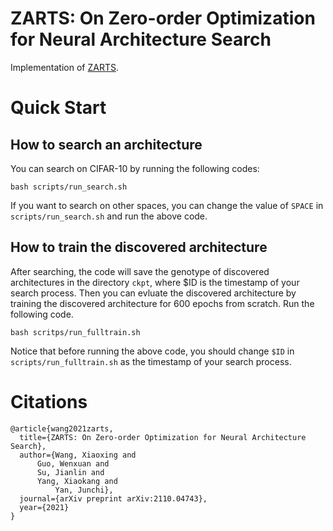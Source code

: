 # ZARTS: On Zero-order Optimization for Neural Architecture Search
Implementation of [ZARTS](https://arxiv.org/abs/2110.04743). 

# Quick Start
## How to search an architecture
You can search on CIFAR-10 by running the following codes:

`bash scripts/run_search.sh`

If you want to search on other spaces, you can change the value of `SPACE` in `scripts/run_search.sh` and run the above code.

## How to train the discovered architecture
After searching, the code will save the genotype of discovered architectures in the directory `ckpt`, where $ID is the timestamp of your search process. Then you can evluate the discovered architecture by training the discovered architecture for 600 epochs from scratch. Run the following code.

`bash scritps/run_fulltrain.sh`

Notice that before running the above code, you should change `$ID` in `scripts/run_fulltrain.sh` as the timestamp of your search process.

# Citations
<pre><code>@article{wang2021zarts,
  title={ZARTS: On Zero-order Optimization for Neural Architecture Search},
  author={Wang, Xiaoxing and 
	  Guo, Wenxuan and 
	  Su, Jianlin and 
	  Yang, Xiaokang and
          Yan, Junchi},
  journal={arXiv preprint arXiv:2110.04743},
  year={2021}
}</code></pre>
